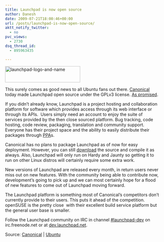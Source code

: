 ```yaml
---
title: Launchpad is now open source
author: Danesh
date: 2009-07-21T18:00:46+00:00
url: /posts/launchpad-is-now-open-source/
aktt_notify_twitter:
  - no
pvc_views:
  - 2730
dsq_thread_id:
  - 895963435

---
```

[<img loading="lazy" class="alignnone size-full wp-image-1663" title="launchpad-logo-and-name" src="/wp-content/uploads/2009/07/launchpad-logo-and-name.png" alt="launchpad-logo-and-name" width="246" height="53" />][1]

This surely comes as good news to all Ubuntu fans out there. [Canonical][2] today made Launchpad open source under the GPLv3 license. [As promised][3].

If you didn&#8217;t already know, Launchpad is a project hosting and collaboration platform for software which provides access through its web interface or through its APIs.  Users simply need an account to enjoy the suite of services provided by the then close sourced platform. Bug tracking, code hosting, code review, packaging, translation and community support. Everyone has their project space and the ability to easily distribute their packages through [PPA][4]s.

Canonical has no plans to package Launchpad as of now for easy deployment. However, you can still [download][5] the source and compile it as always. Also, Launchpad will only run on Hardy and Jaunty so getting it to run on other Linux distros will certainly require some extra work.

New versions of Launchpad are released every month, in return users never miss out on new features. With the community being able to contribute now, development&#8217;s going to pick up and we can most certainly hope for a flood of new features to come out of Launchpad moving forward.

The Launchpad platform is something most of Canonical&#8217;s competitors don&#8217;t currently provide to their users. This puts it ahead of the competition. openSUSE is the pretty close  with their excellent build service platform but the general user base is smaller.

Follow the Launchpad community on IRC in channel [#launchpad-dev][6] on irc.freenode.net or at [dev.launchpad.net][7].

Source: [Canonical][2] | [Ubuntu][8]

 [1]: /wp-content/uploads/2009/07/launchpad-logo-and-name.png
 [2]: http://blog.canonical.com/?p=192
 [3]: http://arstechnica.com/open-source/news/2008/07/mark-shuttleworth-launchpad-to-be-open-source-in-12-months.ars
 [4]: https://help.launchpad.net/Packaging/PPA
 [5]: https://dev.launchpad.net/
 [6]: irc://irc.freenode.net/#launchpad-dev
 [7]: http://dev.launchpad.net/
 [8]: http://www.ubuntu.com/news/canonical-open-sources-launchpad